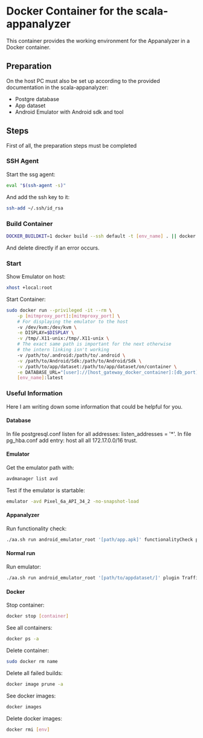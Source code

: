 # Docker Container for the scala-appanalyzer

This container provides the working environment for the Appanalyzer in a Docker container.

## Preparation
On the host PC must also be set up according to the provided documentation in the scala-appanalyzer:
- Postgre database
- App dataset
- Android Emulator with Android sdk and tool


## Steps

First of all, the preparation steps must be completed

### SSH Agent
Start the ssg agent:
```bash
eval "$(ssh-agent -s)"
```

And add the ssh key to it:
```bash
ssh-add ~/.ssh/id_rsa
```

### Build Container

```bash
DOCKER_BUILDKIT=1 docker build --ssh default -t [env_name] . || docker image prune -a
```

And delete directly if an error occurs.

### Start

Show Emulator on host:
```bash
xhost +local:root
```

Start Container:
```bash
sudo docker run --privileged -it --rm \
    -p [mitmproxy_port]:[mitmproxy_port] \
    # For displaying the emulator to the host
    -v /dev/kvm:/dev/kvm \
    -e DISPLAY=$DISPLAY \
    -v /tmp/.X11-unix:/tmp/.X11-unix \
    # The exact same path is important for the next otherwise
    # the intern linking isn't working
    -v /path/to/.android:/path/to/.android \
    -v /path/to/Android/Sdk:/path/to/Android/Sdk \
    -v /path/to/app/dataset:/path/to/app/dataset/on/container \
    -e DATABASE_URL="[user]://[host_gateway_docker_container]:[db_port]/[db_name]" \
    [env_name]:latest
```



### Useful Information

Here I am writing down some information that could be helpful for you.

#### Database

In file postgresql.conf listen for all addresses: listen_addresses = '*'.
In file pg_hba.conf add entry: host all all 172.17.0.0/16 trust.

#### Emulator

Get the emulator path with:
```bash
avdmanager list avd
```
Test if the emulator is startable:
```bash
emulator -avd Pixel_6a_API_34_2 -no-snapshot-load
```

#### Appanalyzer

Run functionality check:
```bash
./aa.sh run android_emulator_root '[path/app.apk]' functionalityCheck plugin TrafficCollection -p "time-ms=60000"
```

#### Normal run
Run emulator:
```bash
./aa.sh run android_emulator_root '[path/to/appdataset/]' plugin TrafficCollection -p "time-ms=60000"
```

#### Docker

Stop container:
```bash
docker stop [container]
```

See all containers:
```bash
docker ps -a
```

Delete container:
```bash
sudo docker rm name
```

Delete all failed builds:
```bash
docker image prune -a
```

See docker images:
```bash
docker images
```

Delete docker images:
```bash
docker rmi [env]
```
